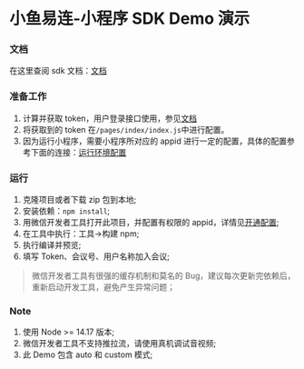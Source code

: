 # 小鱼易连-小程序 SDK Demo 演示

### 文档

在这里查阅 sdk 文档：[文档](https://openapi.xylink.com/common/meeting/api/description?platform=miniprogram)

### 准备工作

1. 计算并获取 token，用户登录接口使用，参见[文档](https://openapi.xylink.com/common/meeting/doc/miniprogram_server?platform=miniprogram)
2. 将获取到的 token 在`/pages/index/index.js`中进行配置。
3. 因为运行小程序，需要小程序所对应的 appid 进行一定的配置，具体的配置参考下面的连接：[运行环境配置](https://openapi.xylink.com/common/meeting/doc/run_demo?platform=miniprogram#h0613ccc-WVyQKxZj)

### 运行

1. 克隆项目或者下载 zip 包到本地;
2. 安装依赖：`npm install`;
3. 用微信开发者工具打开此项目，并配置有权限的 appid，详情见[开通配置](https://openapi.xylink.com/common/meeting/doc/run_demo?platform=miniprogram#h0613ccc-WVyQKxZj);
4. 在工具中执行：工具->构建 npm;
5. 执行编译并预览;
6. 填写 Token、会议号、用户名称加入会议;

> 微信开发者工具有很强的缓存机制和莫名的 Bug，建议每次更新完依赖后，重新启动开发工具，避免产生异常问题；

### Note

1. 使用 Node >= 14.17 版本;
2. 微信开发者工具不支持推拉流，请使用真机调试音视频;
3. 此 Demo 包含 auto 和 custom 模式;

